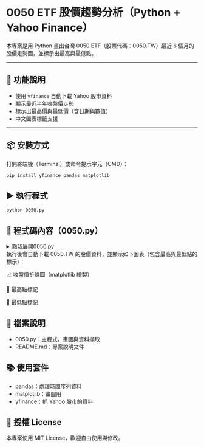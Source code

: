 # 0050 ETF 股價趨勢分析（Python + Yahoo Finance）

本專案是用 Python 畫出台灣 0050 ETF（股票代碼：0050.TW）最近 6 個月的股價走勢圖，並標示出最高與最低點。

---

## 🚀 功能說明

- 使用 `yfinance` 自動下載 Yahoo 股市資料
- 顯示最近半年收盤價走勢
- 標示出最高價與最低價（含日期與數值）
- 中文圖表標籤支援

---

## 📦 安裝方式

打開終端機（Terminal）或命令提示字元（CMD）：

```bash
pip install yfinance pandas matplotlib
```
## ▶️ 執行程式
```bash
python 0050.py
```
## 📜 程式碼內容（0050.py）
<details>
    <summary>點我展開0050.py</summary>
        ```python
            import pandas as pd
            import matplotlib.pyplot as plt
            from matplotlib import rcParams
            import yfinance as yf

            # 下載 0050 的歷史資料（近 6 個月）
            ticker = yf.Ticker("0050.TW")
            history_data = ticker.history(period="6mo")

            # 如果找不到資料就停止
            if history_data.empty:
                raise Exception("找不到 0050.TW 的歷史資料，請確認網路或股票代碼是否正確。")

            # 計算最高與最低點
            max_price = history_data['Close'].max()
            min_price = history_data['Close'].min()
            max_date = history_data['Close'].idxmax()
            min_date = history_data['Close'].idxmin()

            # 設定 matplotlib 支援中文字型
            rcParams['font.sans-serif'] = ['Microsoft YaHei']  # 或 'SimHei'
            rcParams['axes.unicode_minus'] = False  # 解決負號亂碼

            # 繪製圖表
            history_data['Close'].plot(title="0050.TW 股價走勢（近6個月）", label="收盤價", figsize=(10, 6))

            # 標註最高點與最低點
            plt.scatter(max_date, max_price, color="red", label=f"最高點：{max_price:.2f}", zorder=5)
            plt.scatter(min_date, min_price, color="blue", label=f"最低點：{min_price:.2f}", zorder=5)

            # 顯示圖表
            plt.legend()
            plt.xlabel('日期')
            plt.ylabel('價格（TWD）')
            plt.grid(True)
            plt.tight_layout()
            plt.show()
        ```
</details>
執行後會自動下載 0050.TW 的股價資料，並顯示如下圖表（包含最高與最低點的標示）：

📈 收盤價折線圖（matplotlib 繪製）

🔴 最高點標記

🔵 最低點標記

## 🧾 檔案說明
- 0050.py：主程式，畫圖與資料擷取
- README.md：專案說明文件

## 📚 使用套件
- pandas：處理時間序列資料
- matplotlib：畫圖用
- yfinance：抓 Yahoo 股市的資料

## 🪪 授權 License
本專案使用 MIT License，歡迎自由使用與修改。
